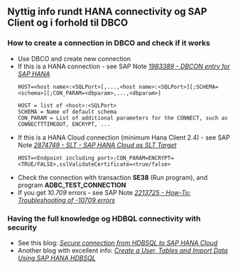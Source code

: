 ## Nyttig info rundt HANA connectivity og SAP Client og i forhold til DBCO

### How to create a connection in DBCO and check if it works

* Use DBCO and create new connection
* If this is a HANA connection - see SAP Note *[1983389 - DBCON entry for SAP HANA](https://launchpad.support.sap.com/#/notes/1983389)*
  ```
  HOST=<host name>:<SQLPort>[,...,<host name>:<SQLPort>][;SCHEMA=<schema>][;CON_PARAM=<dbparam>,...,<dbparam>]

  HOST = list of <host>:<SQLPort>
  SCHEMA = Name of default schema
  CON_PARAM = List of additional parameters for the CONNECT, such as CONNECTTTIMEOUT, ENCRYPT, ...
  ```
* If this is a HANA Cloud connection (minimum Hana Client 2.4) - see SAP Note *[2874749 - SLT - SAP HANA Cloud as SLT Target](https://launchpad.support.sap.com/#/notes/2874749)*
  ```
  HOST=<Endpoint including port>;CON_PARAM=ENCRYPT=<TRUE/FALSE>,sslValidateCertificate=<true/false>
  ```
* Check the connection with transaction **SE38** (Run program), and program **ADBC_TEST_CONNECTION**
* If you get *10.709* errors - see SAP Note *[2213725 - How-To: Troubleshooting of -10709 errors](https://launchpad.support.sap.com/#/notes/2213725)*


### Having the full knowledge og HDBQL connectivity with security

* See this blog: *[Secure connection from HDBSQL to SAP HANA Cloud](https://blogs.sap.com/2020/04/14/secure-connection-from-hdbsql-to-sap-hana-cloud/)*
* Another blog with excellent info: *[Create a User, Tables and Import Data Using SAP HANA HDBSQL](https://developers.sap.com/tutorials/hana-clients-hdbsql.html)*
